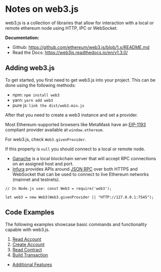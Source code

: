 # Notes on web3.js

web3.js is a collection of libraries that allow for interaction with a local or remote ethereum node using HTTP, IPC or WebSocket.

**Documentation:**
* Github: https://github.com/ethereum/web3.js/blob/1.x/README.md
* Read the Docs: https://web3js.readthedocs.io/en/v1.3.0/


## Adding web3.js
To get started, you first need to get web3.js into your project. This can be done using the following methods:

* npm: `npm install web3`
* yarn: `yarn add web3`
* pure js: `link the dist/web3.min.js`

After that you need to create a web3 instance and set a provider.

Most Ethereum-supported browsers like MetaMask have an [EIP-1193](https://eips.ethereum.org/EIPS/eip-1193) compliant provider available at `window.ethereum`.

For web3.js, check `Web3.givenProvider`.

If this property is `null` you should connect to a local or remote node.
* [Ganache](https://www.trufflesuite.com/ganache) is a local blockchain server that will accept RPC connections on an assigned host and port.
* [Infura](https://infura.io/) provides APIs around [JSON RPC](https://eth.wiki/json-rpc/API) over both HTTPS and WebSocket that can be used to connect to live Ethereum networks (mainnet and testnets).

```
// In Node.js use: const Web3 = require('web3');

let web3 = new Web3(Web3.givenProvider || "HTTP://127.0.0.1:7545");
```

## Code Examples
The following examples showcase basic commands and functionality capable with web3.js.
1. [Read Account](./src/1_readAccount)
2. [Create Account](./src/2_createAccount)
3. [Read Contract](./src/3_readContract)
4. [Build Transaction](./src/4_buildTx)

* [Additional Features](./src/addlFeatures)